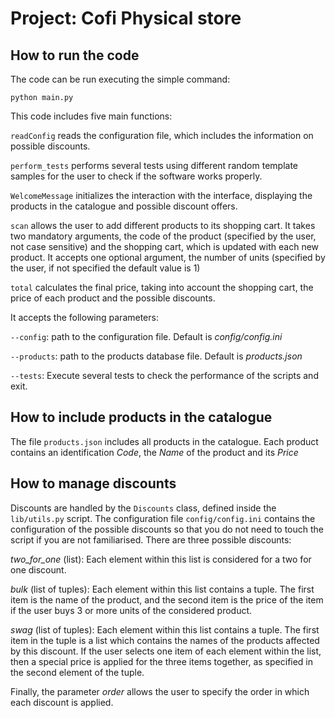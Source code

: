 # Project: Cofi Physical store

## How to run the code

The code can be run executing the simple command:

```
python main.py
```

This code includes five main functions:

```readConfig``` reads the configuration file, which includes the information on possible discounts.

```perform_tests``` performs several tests using different random template samples for the user to check if the software works properly. 

 ```WelcomeMessage``` initializes the interaction with the interface, displaying the products in the catalogue and possible discount offers.

```scan``` allows the user to add different products to its shopping cart. It takes two mandatory arguments, the code of the product (specified by the user, not case sensitive) and the shopping cart, which is updated with each new product. It accepts one optional argument, the number of units (specified by the user, if not specified the default value is 1)

```total``` calculates the final price, taking into account the shopping cart, the price of each product and the possible discounts.

It accepts the following parameters:

```--config```: path to the configuration file. Default is *config/config.ini*

```--products```: path to the products database file. Default is *products.json*

```--tests```: Execute several tests to check the performance of the scripts and exit.

## How to include products in the catalogue

The file ```products.json``` includes all products in the catalogue. Each product contains an identification *Code*, the *Name* of the product and its *Price*

## How to manage discounts

Discounts are handled by the ```Discounts``` class, defined inside the ```lib/utils.py``` script. The configuration file ```config/config.ini``` contains the configuration of the possible discounts so that you do not need to touch the script if you are not familiarised. There are three possible discounts:

*two_for_one* (list): Each element within this list is considered for a two for one discount.

*bulk* (list of tuples): Each element within this list contains a tuple. The first item is the name of the product, and the second item is the price of the item if the user buys 3 or more units of the considered product.

*swag* (list of tuples): Each element within this list contains a tuple. The first item in the tuple is a list which contains the names of the products affected by this discount. If the user selects one item of each element within the list, then a special price is applied for the three items together, as specified in the second element of the tuple. 

Finally, the parameter *order* allows the user to specify the order in which each discount is applied. 